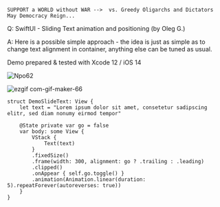 ```
SUPPORT a WORLD without WAR -->  vs. Greedy Oligarchs and Dictators
May Democracy Reign... 
```

Q: SwiftUI - Sliding Text animation and positioning (by Oleg G.)

A: Here is a possible simple approach - the idea is just as simple as to change text alignment in container, anything else can be tuned as usual.

Demo prepared & tested with Xcode 12 / iOS 14

![Npo62](https://user-images.githubusercontent.com/62171579/169596662-d708ce66-fe3d-45a8-815b-8eff56177084.gif)

![ezgif com-gif-maker-66](https://user-images.githubusercontent.com/62171579/169596829-9255099a-7231-4dba-b0b8-3629e8f6e0ac.gif)

```
struct DemoSlideText: View {
    let text = "Lorem ipsum dolor sit amet, consetetur sadipscing elitr, sed diam nonumy eirmod tempor"

    @State private var go = false
    var body: some View {
        VStack {
            Text(text)
        }
        .fixedSize()
        .frame(width: 300, alignment: go ? .trailing : .leading)
        .clipped()
        .onAppear { self.go.toggle() }
        .animation(Animation.linear(duration: 5).repeatForever(autoreverses: true))
    }
}
```
